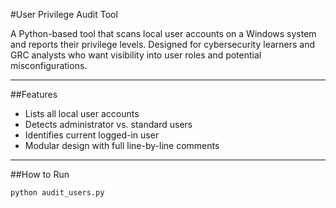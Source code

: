 #User Privilege Audit Tool

A Python-based tool that scans local user accounts on a Windows system and reports their privilege levels. Designed for cybersecurity learners and GRC analysts who want visibility into user roles and potential misconfigurations.

---

##Features

- Lists all local user accounts
- Detects administrator vs. standard users
- Identifies current logged-in user
- Modular design with full line-by-line comments


---

##How to Run

```bash
python audit_users.py
